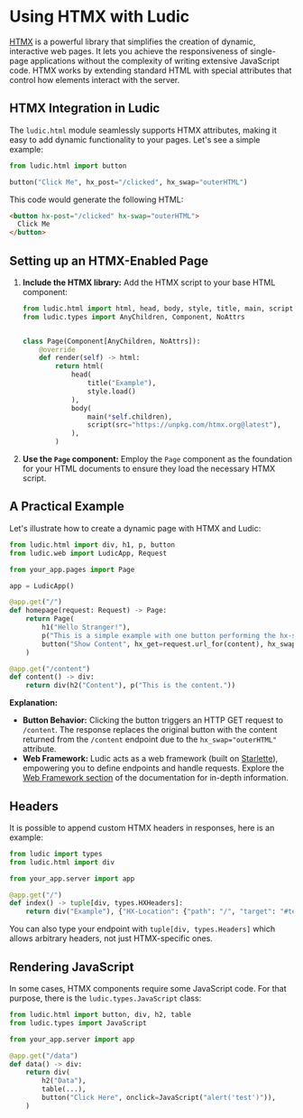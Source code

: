 # Using HTMX with Ludic

[HTMX](https://htmx.org/) is a powerful library that simplifies the creation of dynamic, interactive web pages. It lets you achieve the responsiveness of single-page applications without the complexity of writing extensive JavaScript code. HTMX works by extending standard HTML with special attributes that control how elements interact with the server.

## HTMX Integration in Ludic

The `ludic.html` module seamlessly supports HTMX attributes, making it easy to add dynamic functionality to your pages. Let's see a simple example:

```python
from ludic.html import button

button("Click Me", hx_post="/clicked", hx_swap="outerHTML")
```

This code would generate the following HTML:

```html
<button hx-post="/clicked" hx-swap="outerHTML">
  Click Me
</button>
```

## Setting up an HTMX-Enabled Page

1. **Include the HTMX library:** Add the HTMX script to your base HTML component:

    ```python
    from ludic.html import html, head, body, style, title, main, script
    from ludic.types import AnyChildren, Component, NoAttrs


    class Page(Component[AnyChildren, NoAttrs]):
        @override
        def render(self) -> html:
            return html(
                head(
                    title("Example"),
                    style.load()
                ),
                body(
                    main(*self.children),
                    script(src="https://unpkg.com/htmx.org@latest"),
                ),
            )
    ```

2. **Use the `Page` component:** Employ the `Page` component as the foundation for your HTML documents to ensure they load the necessary HTMX script.

## A Practical Example

Let's illustrate how to create a dynamic page with HTMX and Ludic:

```python
from ludic.html import div, h1, p, button
from ludic.web import LudicApp, Request

from your_app.pages import Page

app = LudicApp()

@app.get("/")
def homepage(request: Request) -> Page:
    return Page(
        h1("Hello Stranger!"),
        p("This is a simple example with one button performing the hx-swap operation."),
        button("Show Content", hx_get=request.url_for(content), hx_swap="outerHTML"),
    )

@app.get("/content")
def content() -> div:
    return div(h2("Content"), p("This is the content."))
```

**Explanation:**

* **Button Behavior:** Clicking the button triggers an HTTP GET request to `/content`. The response replaces the original button with the content returned from the `/content` endpoint due to the `hx_swap="outerHTML"` attribute.
* **Web Framework:** Ludic acts as a web framework (built on [Starlette](https://www.starlette.io/responses/)), empowering you to define endpoints and handle requests. Explore the [Web Framework section](web-framework.md) of the documentation for in-depth information.

## Headers

It is possible to append custom HTMX headers in responses, here is an example:

```python
from ludic import types
from ludic.html import div

from your_app.server import app

@app.get("/")
def index() -> tuple[div, types.HXHeaders]:
    return div("Example"), {"HX-Location": {"path": "/", "target": "#test"}}
```

You can also type your endpoint with `tuple[div, types.Headers]` which allows arbitrary headers, not just HTMX-specific ones.

## Rendering JavaScript

In some cases, HTMX components require some JavaScript code. For that purpose, there is the `ludic.types.JavaScript` class:

```python
from ludic.html import button, div, h2, table
from ludic.types import JavaScript

from your_app.server import app

@app.get("/data")
def data() -> div:
    return div(
        h2("Data"),
        table(...),
        button("Click Here", onclick=JavaScript("alert('test')")),
    )
```
